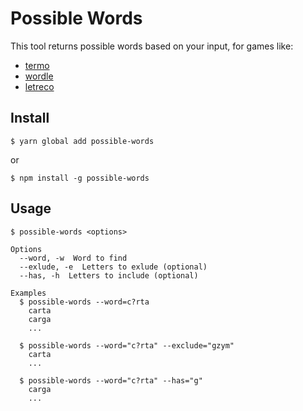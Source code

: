 # Possible Words

This tool returns possible words based on your input, for games like:

- [termo](https://term.ooo)
- [wordle](https://www.nytimes.com/games/wordle/index.html)
- [letreco](https://www.gabtoschi.com/letreco/)

## Install

```
$ yarn global add possible-words
```

or

```
$ npm install -g possible-words
```

## Usage

```
$ possible-words <options>

Options
  --word, -w  Word to find
  --exlude, -e  Letters to exlude (optional)
  --has, -h  Letters to include (optional)

Examples
  $ possible-words --word=c?rta
    carta
    carga
    ...

  $ possible-words --word="c?rta" --exclude="gzym"
    carta
    ...

  $ possible-words --word="c?rta" --has="g"
    carga
    ...
```
